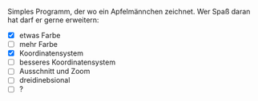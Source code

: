 Simples Programm, der wo ein Apfelmännchen zeichnet.
Wer Spaß daran hat darf er gerne erweitern:
* [x] etwas Farbe
* [ ] mehr Farbe
* [x] Koordinatensystem
* [ ] besseres Koordinatensystem
* [ ] Ausschnitt und Zoom
* [ ] dreidinebsional
* [ ] ?
